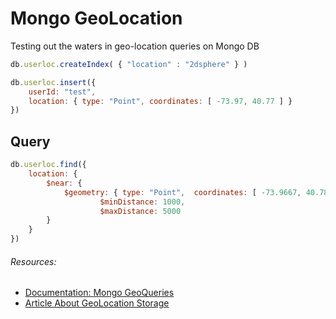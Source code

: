 # Mongo GeoLocation 
Testing out the waters in geo-location queries on Mongo DB

```javascript
db.userloc.createIndex( { "location" : "2dsphere" } )

db.userloc.insert({
	userId: "test",
	location: { type: "Point", coordinates: [ -73.97, 40.77 ] }
})
```

## Query
```javascript
db.userloc.find({
	location: {
		$near: {
			$geometry: { type: "Point",  coordinates: [ -73.9667, 40.78 ] },
            		$minDistance: 1000,
            		$maxDistance: 5000
		}
	}
})
```

###### Resources:
- [Documentation: Mongo GeoQueries](https://docs.mongodb.com/manual/geospatial-queries/)
- [Article About GeoLocation Storage](https://ralphbarbagallo.com/2011/04/02/an-overview-of-geospatial-databases/)
